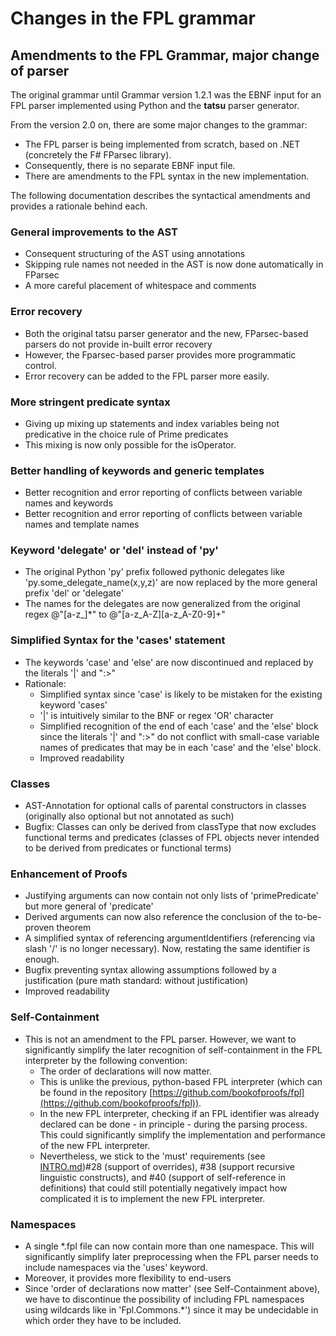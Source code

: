 ﻿# Changes in the FPL grammar
## Amendments to the FPL Grammar, major change of parser   
The original grammar until Grammar version 1.2.1 was the EBNF input for an FPL parser implemented using Python and the **tatsu** parser generator.

From the version 2.0 on, there are some major changes to the grammar:
* The FPL parser is being implemented from scratch, based on .NET (concretely the F# FParsec library). 
* Consequently, there is no separate EBNF input file. 
* There are amendments to the FPL syntax in the new implementation.

The following documentation describes the syntactical amendments and provides a rationale behind each.

### General improvements to the AST
* Consequent structuring of the AST using annotations 
* Skipping rule names not needed in the AST is now done automatically in FParsec
* A more careful placement of whitespace and comments

### Error recovery
* Both the original tatsu parser generator and the new, FParsec-based parsers do not provide in-built error recovery
* However, the Fparsec-based parser provides more programmatic control. 
* Error recovery can be added to the FPL parser more easily.

### More stringent predicate syntax
* Giving up mixing up statements and index variables being not predicative in the choice rule of Prime predicates 
* This mixing is now only possible for the isOperator.

### Better handling of keywords and generic templates
* Better recognition and error reporting of conflicts between variable names and keywords 
* Better recognition and error reporting of conflicts between variable names and template names

### Keyword 'delegate' or 'del' instead of 'py'
* The original Python 'py' prefix followed pythonic delegates like 'py.some_delegate_name(x,y,z)' are now replaced by the more general prefix 'del' or 'delegate'
* The names for the delegates are now generalized from the original regex @"[a-z_]*" to @"[a-z_A-Z][a-z_A-Z0-9]+"

### Simplified Syntax for the 'cases' statement
* The keywords 'case' and 'else' are now discontinued and replaced by the literals '|' and ":>"
* Rationale: 
    * Simplified syntax since 'case' is likely to be mistaken for the existing keyword 'cases'
    * '|' is intuitively similar to the BNF or regex 'OR' character 
    * Simplified recognition of the end of each 'case' and the 'else' block since the literals '|' and ":>" do not conflict with small-case variable names of predicates that may be in each 'case' and the 'else' block.
    * Improved readability

### Classes 
* AST-Annotation for optional calls of parental constructors in classes (originally also optional but not annotated as such)
* Bugfix: Classes can only be derived from classType that now excludes functional terms and predicates (classes of FPL objects never intended to be derived from predicates or functional terms) 

### Enhancement of Proofs
* Justifying arguments can now contain not only lists of 'primePredicate' but more general of 'predicate'
* Derived arguments can now also reference the conclusion of the to-be-proven theorem
* A simplified syntax of referencing argumentIdentifiers (referencing via slash '/' is no longer necessary). Now, restating the same identifier is enough.
* Bugfix preventing syntax allowing assumptions followed by a justification (pure math standard: without justification)
* Improved readability

### Self-Containment 
* This is not an amendment to the FPL parser. However, we want to significantly simplify the later recognition of self-containment in the FPL interpreter by the following convention:
    * The order of declarations will now matter. 
    * This is unlike the previous, python-based FPL interpreter (which can be found in the repository [https://github.com/bookofproofs/fpl](https://github.com/bookofproofs/fpl)).
    * In the new FPL interpreter, checking if an FPL identifier was already declared can be done - in principle - during the parsing process. This could significantly simplify the implementation and performance of the new FPL interpreter.
    * Nevertheless, we stick to the 'must' requirements (see [INTRO.md](https://github.com/bookofproofs/fpl.net/blob/main/))#28 (support of overrides), #38 (support recursive linguistic constructs), and #40 (support of self-reference in definitions) that could still potentially negatively impact how complicated it is to implement the new FPL interpreter.

### Namespaces
* A single *.fpl file can now contain more than one namespace. This will significantly simplify later preprocessing when the FPL parser needs to include namespaces via the 'uses' keyword. 
* Moreover, it provides more flexibility to end-users
* Since 'order of declarations now matter' (see Self-Containment above), we have to discontinue the possibility of including FPL namespaces using wildcards like in 'Fpl.Commons.*') since it may be undecidable in which order they have to be included.
